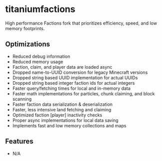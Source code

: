 # titaniumfactions
High performance Factions fork that prioritizes efficiency, speed, and low memory footprints.

## Optimizations
- Reduced debug information
- Reduced memory usage
- Faction, claim, and player data are loaded async
- Dropped name-to-UUID conversion for legacy Minecraft versions
- Dropped string based UUID implementation for actual UUIDs
- Dropped string based integer faction ids for actual integers
- Faster query/fetching times for local and in-memory data
- Faster math implementations for particles, chunk claiming, and block scanning
- Faster faction data serialization & deserialization
- Faster, less intensive land fetching and claiming
- Optimized faction [player] inactivity checks
- Proper async implementations for local data saving
- Implements fast and low memory collections and maps

## Features
- N/A
